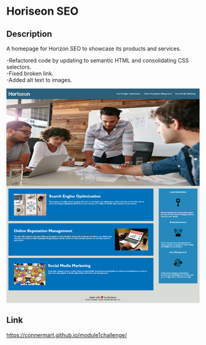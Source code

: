 # Horiseon SEO

## Description

A homepage for Horizon SEO to showcase its products and services.  

-Refactored code by updating to semantic HTML and consolidating CSS selectors.  
-Fixed broken link.  
-Added alt text to images.  


![Horiseon page screenshot](./assets/images/screenshot.png)

## Link

https://connermart.github.io/module1challenge/
